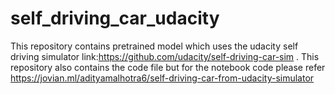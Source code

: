 # self_driving_car_udacity
This repository contains pretrained model which uses the udacity self driving simulator link:https://github.com/udacity/self-driving-car-sim .
This repository also contains the code file but for the notebook code please refer https://jovian.ml/adityamalhotra6/self-driving-car-from-udacity-simulator
